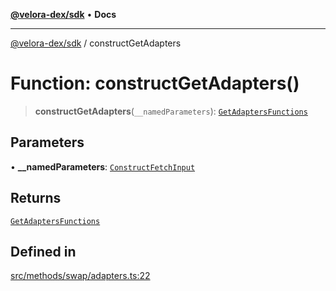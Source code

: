 [**@velora-dex/sdk**](../README.md) • **Docs**

***

[@velora-dex/sdk](../globals.md) / constructGetAdapters

# Function: constructGetAdapters()

> **constructGetAdapters**(`__namedParameters`): [`GetAdaptersFunctions`](../type-aliases/GetAdaptersFunctions.md)

## Parameters

• **\_\_namedParameters**: [`ConstructFetchInput`](../interfaces/ConstructFetchInput.md)

## Returns

[`GetAdaptersFunctions`](../type-aliases/GetAdaptersFunctions.md)

## Defined in

[src/methods/swap/adapters.ts:22](https://github.com/VeloraDEX/sdk/blob/master/src/methods/swap/adapters.ts#L22)
